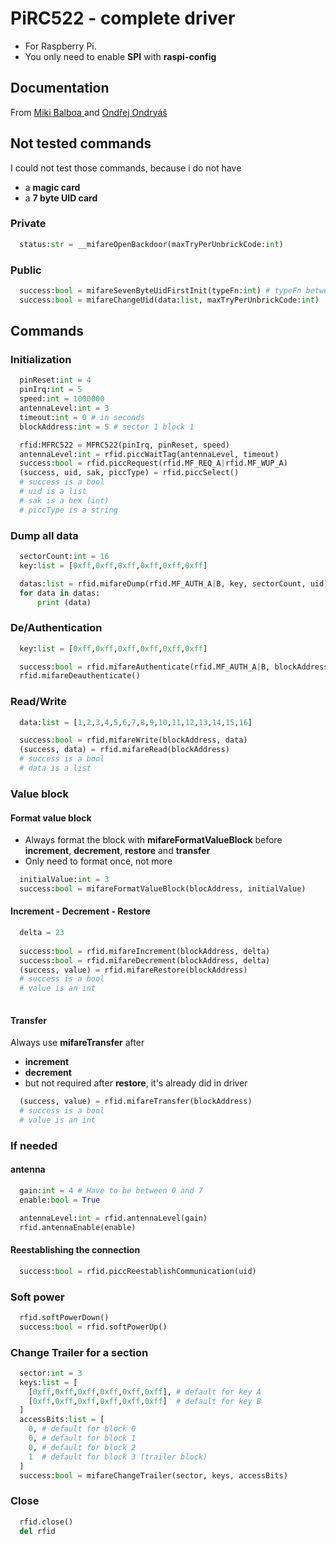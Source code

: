 
# PiRC522 - complete driver
- For Raspberry Pi.
- You only need to enable **SPI** with **raspi-config**

## Documentation
From
[Miki Balboa ](https://github.com/miguelbalboa/rfid)
and
[Ondřej Ondryáš](https://github.com/ondryaso/pi-rc522)

## Not tested commands
I could not test those commands, because i do not have
- a **magic card**
- a **7 byte UID card**

### Private
```python
  status:str = __mifareOpenBackdoor(maxTryPerUnbrickCode:int)
```

### Public
```python
  success:bool = mifareSevenByteUidFirstInit(typeFn:int) # typeFn between 0 and 3
  success:bool = mifareChangeUid(data:list, maxTryPerUnbrickCode:int)
```
## Commands

### Initialization
```python
  pinReset:int = 4
  pinIrq:int = 5
  speed:int = 1000000
  antennaLevel:int = 3
  timeout:int = 0 # in seconds
  blockAddress:int = 5 # sector 1 block 1

  rfid:MFRC522 = MFRC522(pinIrq, pinReset, speed)
  antennaLevel:int = rfid.piccWaitTag(antennaLevel, timeout)
  success:bool = rfid.piccRequest(rfid.MF_REQ_A|rfid.MF_WUP_A)
  (success, uid, sak, piccType) = rfid.piccSelect()
  # success is a bool
  # uid is a list
  # sak is a hex (int)
  # piccType is a string
```

### Dump all data
```python
  sectorCount:int = 16
  key:list = [0xff,0xff,0xff,0xff,0xff,0xff]

  datas:list = rfid.mifareDump(rfid.MF_AUTH_A|B, key, sectorCount, uid)
  for data in datas:
      print (data)
```

### De/Authentication
```python
  key:list = [0xff,0xff,0xff,0xff,0xff,0xff]

  success:bool = rfid.mifareAuthenticate(rfid.MF_AUTH_A|B, blockAddress, key, uid)
  rfid.mifareDeauthenticate()
```

### Read/Write
```python
  data:list = [1,2,3,4,5,6,7,8,9,10,11,12,13,14,15,16]

  success:bool = rfid.mifareWrite(blockAddress, data)
  (success, data) = rfid.mifareRead(blockAddress)
  # success is a bool
  # data is a list
```

### Value block
#### Format value block
- Always format the block with **mifareFormatValueBlock** before **increment**, **decrement**, **restore** and **transfer**
- Only need to format once, not more
```python
  initialValue:int = 3
  success:bool = mifareFormatValueBlock(blocAddress, initialValue)
```

#### Increment - Decrement - Restore
```python
  delta = 23
  
  success:bool = rfid.mifareIncrement(blockAddress, delta)
  success:bool = rfid.mifareDecrement(blockAddress, delta)
  (success, value) = rfid.mifareRestore(blockAddress)
  # success is a bool
  # value is an int
  
```

#### Transfer
Always use **mifareTransfer** after
- **increment**
- **decrement**
- but not required after **restore**, it's already did in driver
```python
  (success, value) = rfid.mifareTransfer(blockAddress)
  # success is a bool
  # value is an int
```

### If needed
#### antenna
```python
  gain:int = 4 # Have to be between 0 and 7
  enable:bool = True

  antennaLevel:int = rfid.antennaLevel(gain)
  rfid.antennaEnable(enable)
```

#### Reestablishing the connection
```python
  success:bool = rfid.piccReestablishCommunication(uid)
```

### Soft power
```python
  rfid.softPowerDown()
  success:bool = rfid.softPowerUp()
```

### Change Trailer for a section
```python
  sector:int = 3
  keys:list = [
    [0xff,0xff,0xff,0xff,0xff,0xff], # default for key A
    [0xff,0xff,0xff,0xff,0xff,0xff]  # default for key B
  ]
  accessBits:list = [
    0, # default for block 0
    0, # default for block 1
    0, # default for block 2
    1  # default for block 3 (trailer block)
  ]
  success:bool = mifareChangeTrailer(sector, keys, accessBits)
```

### Close
```python
  rfid.close()
  del rfid
```
